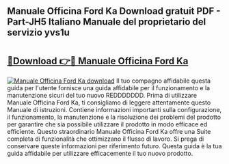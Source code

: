 ## Manuale Officina Ford Ka Download gratuit PDF - Part-JH5 Italiano Manuale del proprietario del servizio yvs1u

# <h2><a href="http://dfdj9u.blite.top/?on=Manuale+Officina+Ford+Ka">🔗Download 👉🔴 Manuale Officina Ford Ka</a></h2>

[![Manuale Officina Ford Ka download](https://i.imgur.com/lujVjoI.png)](http://dfdj9u.blite.top/?on=Manuale+Officina+Ford+Ka)
Il tuo compagno affidabile questa guida per l'utente fornisce una guida affidabile per il funzionamento e la manutenzione sicuri del tuo nuovo REDDDDDDD. Prima di utilizzare Manuale Officina Ford Ka, ti consigliamo di leggere attentamente questo Manuale di istruzioni. Contiene informazioni importanti sulla configurazione, il funzionamento, la manutenzione e la risoluzione dei problemi del prodotto per garantire che sia possibile utilizzare il prodotto in modo efficace ed efficiente. Questo straordinario Manuale Officina Ford Ka offre una Suite completa di funzionalità che ottimizzano il flusso di lavoro. Si prega di conservare queste informazioni per riferimento futuro. Questa guida è la tua guida affidabile per utilizzare efficacemente il tuo nuovo prodotto.
